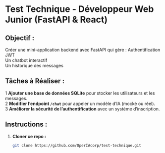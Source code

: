 #  Test Technique - Développeur Web Junior (FastAPI & React)

##  Objectif :
Créer une mini-application backend avec FastAPI qui gère :
 Authentification JWT  
 Un chatbot interactif  
 Un historique des messages  

##  Tâches à Réaliser :
1️ **Ajouter une base de données SQLite** pour stocker les utilisateurs et les messages.  
2️ **Modifier l’endpoint `/chat`** pour appeler un modèle d’IA (mocké ou réel).  
3️ **Améliorer la sécurité de l’authentification** avec un système d’inscription.  

## Instructions :
1. **Cloner ce repo :**
   ```bash
   git clone https://github.com/OperIAcorp/test-technique.git
